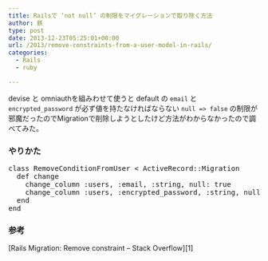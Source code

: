```yaml
---
title: Railsで ‘not null’ の制限をマイグレーションで取り除く方法
author: 鉄
type: post
date: 2013-12-23T05:25:01+00:00
url: /2013/remove-constraints-from-a-user-model-in-rails/
categories:
  - Rails
  - ruby

---
```

devise と omniauthを組みわせて使うと default の `email` と `encrypted_password` が必ず値を持たなければならない `null => false` の制限が邪魔だったのでMigrationで削除しようとしたけど方法がわからなかったので調べてみた。

### やりかた

<pre class="lang:ruby decode:true " >class RemoveConditionFromUser &lt; ActiveRecord::Migration
  def change
    change_column :users, :email, :string, null: true
    change_column :users, :encrypted_password, :string, null: true    
  end
end</pre>

### 参考

[Rails Migration: Remove constraint &#8211; Stack Overflow][1]

